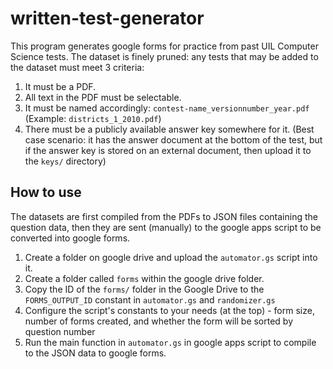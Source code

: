 # written-test-generator

This program generates google forms for practice from past UIL Computer Science tests. The dataset is finely pruned: any tests that may be added to the dataset must meet 3 criteria:

1. It must be a PDF.
2. All text in the PDF must be selectable.
3. It must be named accordingly: `contest-name_versionnumber_year.pdf` (Example: `districts_1_2010.pdf`)
4. There must be a publicly available answer key somewhere for it. (Best case scenario: it has the answer document at the bottom of the test, but if the answer key is stored on an external document, then upload it to the `keys/` directory)

## How to use

The datasets are first compiled from the PDFs to JSON files containing the question data, then they are sent (manually) to the google apps script to be converted into google forms.

1. Create a folder on google drive and upload the `automator.gs` script into it.
2. Create a folder called `forms` within the google drive folder.
3. Copy the ID of the `forms/` folder in the Google Drive to the `FORMS_OUTPUT_ID` constant in `automator.gs` and `randomizer.gs`
4. Configure the script's constants to your needs (at the top) - form size, number of forms created, and whether the form will be sorted by question number 
5. Run the main function in `automator.gs` in google apps script to compile to the JSON data to google forms.
